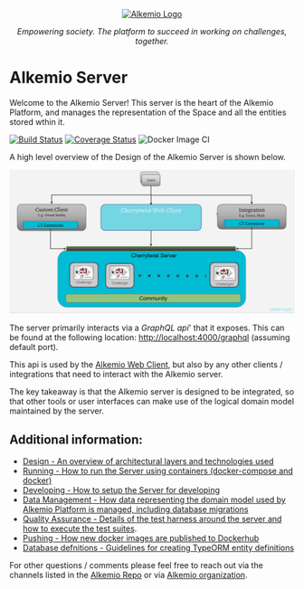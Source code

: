 <p align="center">
  <a href="https://alkemio.org/" target="blank"><img src="https://alkem.io/logo.png" width="400" alt="Alkemio Logo" /></a>
</p>
<p align="center"><i>Empowering society. The platform to succeed in working on challenges, together.</i></p>

# Alkemio Server

Welcome to the Alkemio Server! This server is the heart of the Alkemio Platform, and manages the representation of the Space and all the entities stored wthin it.

[![Build Status](https://api.travis-ci.com/alkem-io/server.svg?branch=develop)](https://travis-ci.com/github/alkem-io/server)
[![Coverage Status](https://coveralls.io/repos/github/alkem-io/server/badge.svg?branch=develop)](https://coveralls.io/github/alkem-io/server?branch=develop)
![Docker Image CI](https://github.com/alkem-io/server/actions/workflows/build-release-docker-hub.yml/badge.svg)

A high level overview of the Design of the Alkemio Server is shown below.

<p >
<img src="docs/images/alkemio-server-design.png" alt="Component Diagram" width="600" />
</p>

The server primarily interacts via a _*GraphQL api*_' that it exposes. This can be found at the following location: <http://localhost:4000/graphql> (assuming default port).

This api is used by the [Alkemio Web Client](http://github.com/alkem-io/client-web), but also by any other clients / integrations that need to interact with the Alkemio server.

The key takeaway is that the Alkemio server is designed to be integrated, so that other tools or user interfaces can make use of the logical domain model maintained by the server.

## **Additional information**:

- [Design - An overview of architectural layers and technologies used](docs/Design.md)
- [Running - How to run the Server using containers (docker-compose and docker)](docs/Running.md)
- [Developing - How to setup the Server for developing](docs/Developing.md)
- [Data Management - How data representing the domain model used by Alkemio Platform is managed, including database migrations](docs/DataManagement.md)
- [Quality Assurance - Details of the test harness around the server and how to execute the test suites](docs/QA.md).
- [Pushing - How new docker images are published to Dockerhub](docs/Publishing.md)
- [Database defnitions - Guidelines for creating TypeORM entity definitions](docs/database-defnitions.md)

For other questions / comments please feel free to reach out via the channels listed in the [Alkemio Repo](http://github.com/alkem-io/alkemio) or via [Alkemio organization](https://alkemio.org).
